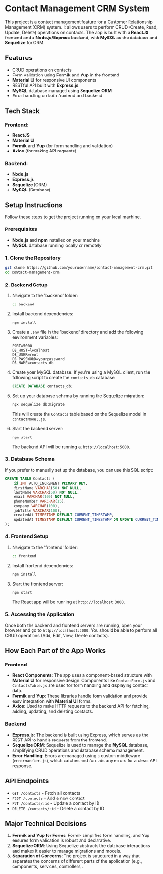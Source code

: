 # Contact Management CRM System

This project is a contact management feature for a Customer Relationship Management (CRM) system. It allows users to perform CRUD (Create, Read, Update, Delete) operations on contacts. The app is built with a **ReactJS** frontend and a **Node.js/Express** backend, with **MySQL** as the database and **Sequelize** for ORM.

## Features

- CRUD operations on contacts
- Form validation using **Formik** and **Yup** in the frontend
- **Material UI** for responsive UI components
- RESTful API built with **Express.js**
- **MySQL** database managed using **Sequelize ORM**
- Error handling on both frontend and backend

## Tech Stack

### Frontend:
- **ReactJS**
- **Material UI**
- **Formik** and **Yup** (for form handling and validation)
- **Axios** (for making API requests)

### Backend:
- **Node.js**
- **Express.js**
- **Sequelize** (ORM)
- **MySQL** (Database)

## Setup Instructions

Follow these steps to get the project running on your local machine.

### Prerequisites

- **Node.js** and **npm** installed on your machine
- **MySQL** database running locally or remotely

### 1. Clone the Repository

```bash
git clone https://github.com/yourusername/contact-management-crm.git
cd contact-management-crm
```

### 2. Backend Setup

1. Navigate to the 'backend' folder:

   ```bash
   cd backend
   ```

2. Install backend dependencies:

   ```bash
   npm install
   ```

3. Create a `.env` file in the 'backend' directory and add the following environment variables:

   ```
   PORT=5000
   DB_HOST=localhost
   DB_USER=root
   DB_PASSWORD=yourpassword
   DB_NAME=contacts_db
   ```

4. Create your MySQL database. If you're using a MySQL client, run the following script to create the `contacts_db` database:

   ```sql
   CREATE DATABASE contacts_db;
   ```

5. Set up your database schema by running the Sequelize migration:

   ```bash
   npx sequelize db:migrate
   ```

   This will create the `Contacts` table based on the Sequelize model in `contactModel.js`.

6. Start the backend server:

   ```bash
   npm start
   ```

   The backend API will be running at `http://localhost:5000`.

### 3. Database Schema

If you prefer to manually set up the database, you can use this SQL script:

```sql
CREATE TABLE Contacts (
    id INT AUTO_INCREMENT PRIMARY KEY,
    firstName VARCHAR(50) NOT NULL,
    lastName VARCHAR(50) NOT NULL,
    email VARCHAR(100) NOT NULL,
    phoneNumber VARCHAR(15),
    company VARCHAR(100),
    jobTitle VARCHAR(100),
    createdAt TIMESTAMP DEFAULT CURRENT_TIMESTAMP,
    updatedAt TIMESTAMP DEFAULT CURRENT_TIMESTAMP ON UPDATE CURRENT_TIMESTAMP
);
```

### 4. Frontend Setup

1. Navigate to the 'frontend' folder:

   ```bash
   cd frontend
   ```

2. Install frontend dependencies:

   ```bash
   npm install
   ```

3. Start the frontend server:

   ```bash
   npm start
   ```

   The React app will be running at `http://localhost:3000`.

### 5. Accessing the Application

Once both the backend and frontend servers are running, open your browser and go to `http://localhost:3000`. You should be able to perform all CRUD operations (Add, Edit, View, Delete contacts).

## How Each Part of the App Works

### Frontend

- **React Components**: The app uses a component-based structure with **Material UI** for responsive design. Components like `ContactForm.js` and `ContactsTable.js` are used for form handling and displaying contact data.
- **Formik** and **Yup**: These libraries handle form validation and provide easy integration with **Material UI** forms.
- **Axios**: Used to make HTTP requests to the backend API for fetching, adding, updating, and deleting contacts.

### Backend

- **Express.js**: The backend is built using Express, which serves as the REST API to handle requests from the frontend.
- **Sequelize ORM**: Sequelize is used to manage the **MySQL** database, simplifying CRUD operations and database schema management.
- **Error Handling**: Errors are managed using a custom middleware (`errorHandler.js`), which catches and formats any errors for a clean API response.

## API Endpoints

- `GET /contacts` - Fetch all contacts
- `POST /contacts` - Add a new contact
- `PUT /contacts/:id` - Update a contact by ID
- `DELETE /contacts/:id` - Delete a contact by ID

## Major Technical Decisions

1. **Formik and Yup for Forms**: Formik simplifies form handling, and Yup ensures form validation is robust and declarative.
2. **Sequelize ORM**: Using Sequelize abstracts the database interactions and makes it easier to manage migrations and models.
3. **Separation of Concerns**: The project is structured in a way that separates the concerns of different parts of the application (e.g., components, services, controllers).

